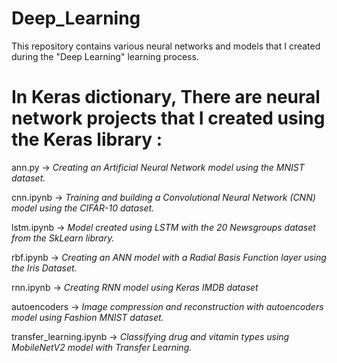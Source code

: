 # Deep_Learning
This repository contains various neural networks and models that I created during the "Deep Learning" learning process.

# **In Keras dictionary, There are neural network projects that I created using the Keras library :**
  
  ann.py -> *Creating an Artificial Neural Network model using the MNIST dataset.*
  
  cnn.ipynb -> *Training and building a Convolutional Neural Network (CNN) model using the CIFAR-10 dataset.*
  
  lstm.ipynb -> *Model created using LSTM with the 20 Newsgroups dataset from the SkLearn library.*
  
  rbf.ipynb -> *Creating an ANN model with a Radial Basis Function layer using the Iris Dataset.*
  
  rnn.ipynb -> *Creating RNN model using Keras IMDB dataset*
  
  autoencoders -> *Image compression and reconstruction with autoencoders model using Fashion MNIST dataset.*
  
  transfer_learning.ipynb -> *Classifying drug and vitamin types using MobileNetV2 model with Transfer Learning.*
  



